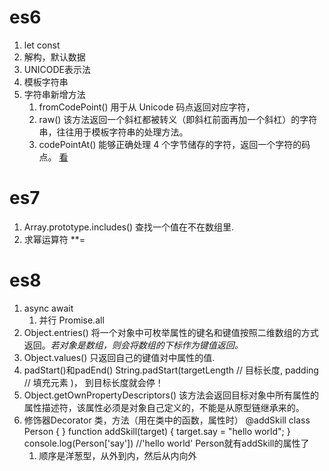 # es6
1. let const
1. 解构，默认数据
1. UNICODE表示法
1. 模板字符串
1. 字符串新增方法
    1. fromCodePoint() 用于从 Unicode 码点返回对应字符，
    1. raw() 该方法返回一个斜杠都被转义（即斜杠前面再加一个斜杠）的字符串，往往用于模板字符串的处理方法。
    1. codePointAt() 能够正确处理 4 个字节储存的字符，返回一个字符的码点。
    [看](https://es6.ruanyifeng.com/#docs/decorator)
# es7
1. Array.prototype.includes() 查找一个值在不在数组里.
1. 求幂运算符 **=

# es8
1. async await
    1. 并行 Promise.all
1. Object.entries() 将一个对象中可枚举属性的键名和键值按照二维数组的方式返回。*若对象是数组，则会将数组的下标作为键值返回。*
1. Object.values() 只返回自己的键值对中属性的值.
1. padStart()和padEnd() String.padStart(targetLength // 目标长度, padding // 填充元素 )， 到目标长度就会停！
1. Object.getOwnPropertyDescriptors() 该方法会返回目标对象中所有属性的属性描述符，该属性必须是对象自己定义的，不能是从原型链继承来的。
1. 修饰器Decorator 类，方法（用在类中的函数，属性时）
     @addSkill
    class Person { }
    function addSkill(target) {
        target.say = "hello world";
    }
    console.log(Person['say']) //'hello world' Person就有addSkill的属性了
    1. 顺序是洋葱型，从外到内，然后从内向外


